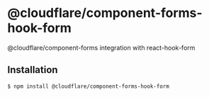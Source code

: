 # @cloudflare/component-forms-hook-form

@cloudflare/component-forms integration with react-hook-form

## Installation

```sh
$ npm install @cloudflare/component-forms-hook-form

```
